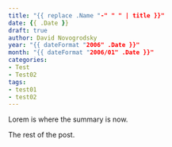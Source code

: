 ```yaml
---
title: "{{ replace .Name "-" " " | title }}"
date: {{ .Date }}
draft: true
author: David Novogrodsky
year: "{{ dateFormat "2006" .Date }}"
month: "{{ dateFormat "2006/01" .Date }}"
categories:
- Test
- Test02
tags:
- test01
- test02
---
```

Lorem is where the summary is now.

<!-- more -->

The rest of the post.
